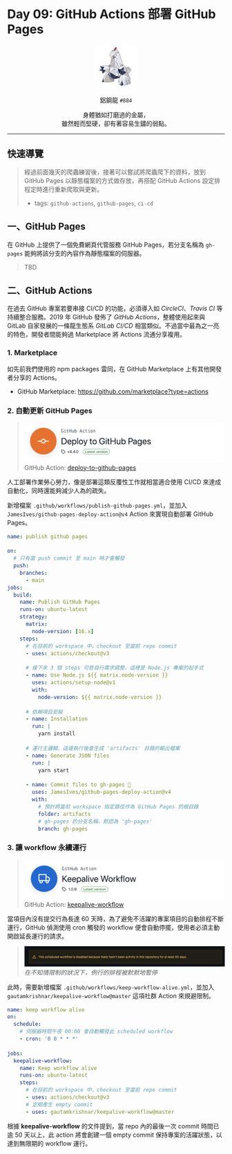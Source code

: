 # Day 09: GitHub Actions 部署 GitHub Pages

<p align="center">
    <img src="./cover.png" width="100" />
</p>

<p align="center">
    鋁鋼龍 <code>#884</code>
</p>

<p align="center">
    身體猶如打磨過的金屬，<br>雖然輕而堅硬，卻有著容易生鏽的弱點。
</p>

---

## 快速導覽

> 經過前面幾天的爬蟲練習後，接著可以嘗試將爬蟲爬下的資料，放到 GitHub Pages 以靜態檔案的方式做存放，再搭配 GitHub Actions 設定排程定時進行重新爬取與更新。
> * tags: `github-actions`, `github-pages`, `ci-cd`

## 一、GitHub Pages

在 GitHub 上提供了一個免費網頁代管服務 GitHub Pages，若分支名稱為 `gh-pages` 能夠將該分支的內容作為靜態檔案的伺服器。

> TBD

## 二、GitHub Actions

在過去 GitHub 專案若要串接 CI/CD 的功能，必須導入如 *CircleCI*、*Travis CI* 等持續整合服務。2019 年 GitHub 發佈了 *GitHub Actions*，整體使用起來與 GitLab 自家發展的一條龍生態系 *GitLab CI/CD* 相當類似。不過當中最為之一亮的特色，開發者間能夠過 Marketplace 將 Actions 流通分享複用。

### 1. Marketplace

如先前我們使用的 npm packages 雷同，在 GitHub Marketplace 上有其他開發者分享的 Actions。
* GitHub Marketplace: https://github.com/marketplace?type=actions

### 2. 自動更新 GitHub Pages

> ![](/day%20%23009/github-action-deploy-to-github-pages.png)
> GitHub Action: [deploy-to-github-pages](https://github.com/marketplace/actions/deploy-to-github-pages)

人工部署作業勞心勞力，像是部署這類反覆性工作就相當適合使用 CI/CD 來達成自動化，同時還能夠減少人為的疏失。

新增檔案 `.github/workflows/publish-github-pages.yml`，並加入 `JamesIves/github-pages-deploy-action@v4` Action 來實現自動部署 GitHub Pages。

```yml
name: publish github pages

on:
  # 只有當 push commit 至 main 時才會觸發
  push:
    branches:
      - main
jobs:
  build:
    name: Publish GitHub Pages
    runs-on: ubuntu-latest
    strategy:
      matrix:
        node-version: [16.x]
    steps:
      # 在目前的 workspace 中，checkout 至當前 repo commit
      - uses: actions/checkout@v3

      # 接下來 3 個 steps 可依自行需求調整，這裡是 Node.js 專案的起手式
      - name: Use Node.js ${{ matrix.node-version }}
        uses: actions/setup-node@v1
        with:
          node-version: ${{ matrix.node-version }}

      # 依賴項目安裝
      - name: Installation
        run: |
          yarn install

      # 運行主邏輯，這邊執行後會生成 'artifacts' 目錄的輸出檔案
      - name: Generate JSON files
        run: |
          yarn start

      - name: Commit files to gh-pages 🚀
        uses: JamesIves/github-pages-deploy-action@v4
        with:
          # 預計將當前 workspace 指定路徑作為 GitHub Pages 的根目錄
          folder: artifacts
          # gh-pages 的分支名稱，默認為 'gh-pages'
          branch: gh-pages
```

### 3. 讓 workflow 永續運行

> ![](/day%20%23009/github-action-keepalive-workflow.png)
> GitHub Action: [keepalive-workflow](https://github.com/marketplace/actions/keepalive-workflow)

當項目內沒有提交行為長達 60 天時，為了避免不活躍的專案項目的自動排程不斷運行，GitHub 偵測使用 cron 觸發的 workflow 便會自動停擺，使用者必須主動開啟延長運行的請求。

> ![](/day%20%23009/01.png)
> *在不知情限制的狀況下，例行的排程被默默地暫停*

此時，需要新增檔案 `.github/workflows/keep-workflow-alive.yml`，並加入 `gautamkrishnar/keepalive-workflow@master` 這項社群 Action 來規避限制。

```yml
name: keep workflow alive
on:
  schedule:
    # 伺服器時間午夜 00:00 會自動觸發此 scheduled workflow
    - cron: '0 0 * * *'

jobs:
  keepalive-workflow:
    name: Keep workflow alive
    runs-on: ubuntu-latest
    steps:
      # 在目前的 workspace 中，checkout 至當前 repo commit
      - uses: actions/checkout@v3
      # 定期產生 empty commit
      - uses: gautamkrishnar/keepalive-workflow@master
```

根據 **keepalive-workflow** 的文件提到，當 repo 內的最後一次 commit 時間已逾 50 天以上，此 action 將會創建一個 empty commit 保持專案的活躍狀態，以達到無限期的 workflow 運行。
